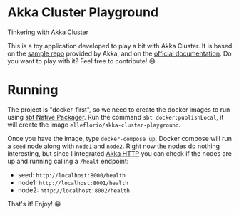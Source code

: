 # Akka Cluster Playground
Tinkering with Akka Cluster

This is a toy application developed to play a bit with Akka Cluster.
It is based on the [sample repo](https://github.com/akka/akka-sample-cluster-docker-compose-scala) provided by Akka, and on the [official documentation](https://doc.akka.io/docs/akka/2.5/cluster-usage.html). Do you want to play with it? Feel free to contribute! :smile:

# Running
The project is "docker-first", so we need to create the docker images to run using [sbt Native Packager](https://www.scala-sbt.org/sbt-native-packager/). Run the command `sbt docker:publishLocal`, it will create the image `elleflorio/akka-cluster-playground`. 

Once you have the image, type `docker-compose up`. Docker compose will run a `seed` node along with `node1` and `node2`. Right now the nodes do nothing interesting, but since I integrated [Akka HTTP](https://doc.akka.io/docs/akka-http/current/) you can check if the nodes are up and running calling a `/healt` endpoint:
* seed: `http://localhost:8000/health`
* node1: `http://localhost:8001/health`
* node2: `http://localhost:8002/health`

That's it! Enjoy! :grin: